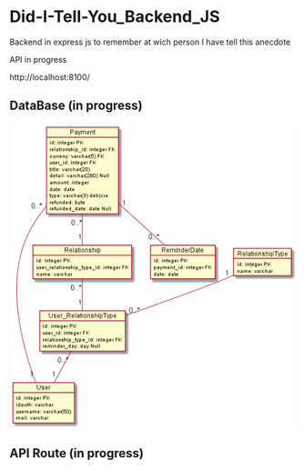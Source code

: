 # Did-I-Tell-You_Backend_JS
Backend in express js to remember at wich person I have tell this anecdote

API in progress

http://localhost:8100/

## DataBase (in progress)

![alt UML](https://raw.githubusercontent.com/kingdomflo/M-A-R-X_Backend/master/out/plantUml/class/class.png)

## API Route (in progress)
